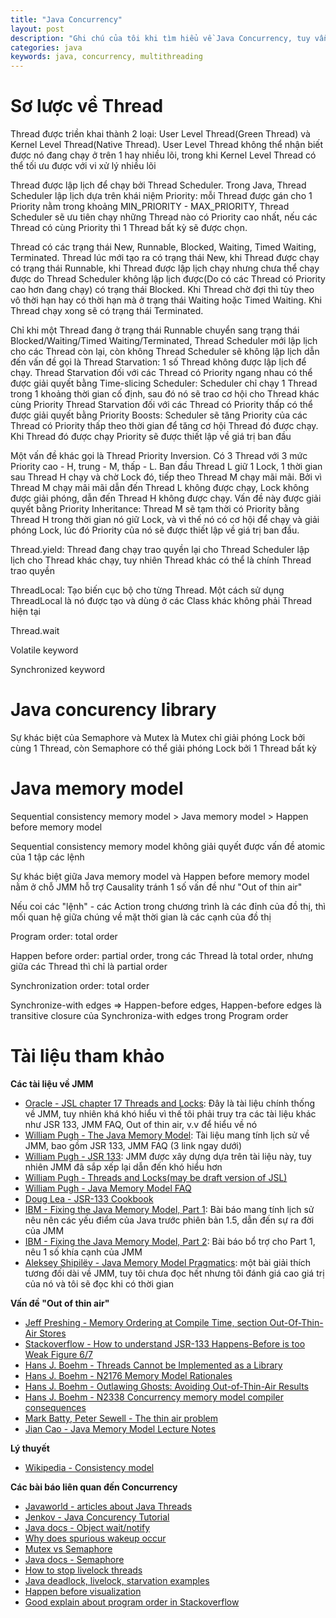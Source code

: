 ```yaml
---
title: "Java Concurrency"
layout: post
description: "Ghi chú của tôi khi tìm hiểu về Java Concurrency, tuy vẫn còn dang dở nhưng bạn có thể xem các tài liệu tham khảo"
categories: java
keywords: java, concurrency, multithreading
---
```

# Sơ lược về Thread

Thread được triền khai thành 2 loại: User Level Thread(Green Thread) và Kernel Level Thread(Native Thread). User Level Thread không thể nhận biết được nó đang chạy ở trên 1 hay nhiều lõi, trong khi Kernel Level Thread có thể tối ưu được với vi xử lý nhiều lõi



Thread được lập lịch để chạy bởi Thread Scheduler. Trong Java, Thread Scheduler lập lịch dựa trên khái niệm Priority: mỗi Thread được gán cho 1 Priority nằm trong khoảng MIN_PRIORITY - MAX_PRIORITY, Thread Scheduler sẽ ưu tiên chạy những Thread nào có Priority cao nhất, nếu các Thread có cùng Priority thì 1 Thread bất kỳ sẽ được chọn.

Thread có các trạng thái New, Runnable, Blocked, Waiting, Timed Waiting, Terminated. Thread lúc mới tạo ra có trạng thái New, khi Thread được chạy có trạng thái Runnable, khi Thread được lập lịch chạy nhưng chưa thể chạy được do Thread Scheduler không lập lịch được(Do có các Thread có Priority cao hơn đang chạy) có trạng thái Blocked. Khi Thread chờ đợi thì tùy theo vô thời hạn hay có thời hạn mà ở trạng thái Waiting hoặc Timed Waiting. Khi Thread chạy xong sẽ có trạng thái Terminated.

Chỉ khi một Thread đang ở trạng thái Runnable chuyển sang trạng thái Blocked/Waiting/Timed Waiting/Terminated, Thread Scheduler mới lập lịch cho các Thread còn lại, còn không Thread Scheduler sẽ không lập lịch dẫn đến vấn đề gọi là Thread Starvation: 1 số Thread không được lập lịch để chạy. 
Thread Starvation đối với các Thread có Priority ngang nhau có thể được giải quyết bằng Time-slicing Scheduler: Scheduler chỉ chạy 1 Thread trong 1 khoảng thời gian cố định, sau đó nó sẽ trao cơ hội cho Thread khác cùng Priority
Thread Starvation đối với các Thread có Priority thấp có thể được giải quyết bằng Priority Boosts: Scheduler sẽ tăng Priority của các Thread có Priority thấp theo thời gian để tăng cơ hội Thread đó được chạy. Khi Thread đó được chạy Priority sẽ được thiết lập về giá trị ban đầu

Một vấn đề khác gọi là Thread Priority Inversion. Có 3 Thread với 3 mức Priority cao - H, trung - M, thấp - L. Ban đầu Thread L giữ 1 Lock, 1 thời gian sau Thread H chạy và chờ Lock đó, tiếp theo Thread M chạy mãi mãi. Bởi vì Thread M chạy mãi mãi dẫn đến Thread L không được chạy, Lock không được giải phóng, dẫn đến Thread H không được chạy. Vấn đề này được giải quyết bằng Priority Inheritance: Thread M sẽ tạm thời có Priority bằng Thread H trong thời gian nó giữ Lock, và vì thế nó có cơ hội để chạy và giải phóng Lock, lúc đó Priority của nó sẽ được thiết lập về giá trị ban đầu.

Thread.yield: Thread đang chạy trao quyền lại cho Thread Scheduler lập lịch cho Thread khác chạy, tuy nhiên Thread khác có thể là chính Thread trao quyền

ThreadLocal: Tạo biến cục bộ cho từng Thread. Một cách sử dụng ThreadLocal là nó được tạo và dùng ở các Class khác không phải Thread hiện tại

Thread.wait

Volatile keyword

Synchronized keyword

# Java concurency library

Sự khác biệt của Semaphore và Mutex là Mutex chỉ giải phóng Lock bởi cùng 1 Thread, còn Semaphore có thể giải phóng Lock bởi 1 Thread bất kỳ

# Java memory model

Sequential consistency memory model > Java memory model > Happen before memory model

Sequential consistency memory model không giải quyết được vấn đề atomic của 1 tập các lệnh

Sự khác biệt giữa Java memory model và Happen before memory model nằm ở chỗ JMM hỗ trợ Causality tránh 1 số vấn đề như "Out of thin air"

Nếu coi các "lệnh" - các Action trong chương trình là các đỉnh của đồ thị, thì mối quan hệ giữa chúng về mặt thời gian là các cạnh của đồ thị

Program order: total order

Happen before order: partial order, trong các Thread là total order, nhưng giữa các Thread thì chỉ là partial order

Synchronization order: total order

Synchronize-with edges => Happen-before edges, Happen-before edges là transitive closure của Synchroniza-with edges trong Program order


# Tài liệu tham khảo

**Các tài liệu về JMM**


* [Oracle - JSL chapter 17 Threads and Locks](https://docs.oracle.com/javase/specs/jls/se8/html/jls-17.html): Đây là tài liệu chính thống về JMM, tuy nhiên khá khó hiểu vì thế tôi phải truy tra các tài liệu khác như JSR 133, JMM FAQ, Out of thin air, v.v để hiểu về nó
* [William Pugh - The Java Memory Model](https://www.cs.umd.edu/~pugh/java/memoryModel/): Tài liệu mang tính lịch sử về JMM, bao gồm JSR 133, JMM FAQ (3 link ngay dưới)
* [William Pugh - JSR 133](https://www.cs.umd.edu/~pugh/java/memoryModel/jsr133.pdf): JMM được xây dựng dựa trên tài liệu này, tuy nhiên JMM đã sắp xếp lại dẫn đến khó hiểu hơn
* [William Pugh - Threads and Locks(may be draft version of JSL)](https://www.cs.umd.edu/~pugh/java/memoryModel/chapter.pdf)
* [William Pugh - Java Memory Model FAQ](https://www.cs.umd.edu/~pugh/java/memoryModel/jsr-133-faq.html)
* [Doug Lea - JSR-133 Cookbook](http://gee.cs.oswego.edu/dl/jmm/cookbook.html)
* [IBM - Fixing the Java Memory Model, Part 1](https://www.ibm.com/developerworks/library/j-jtp02244/): Bài báo mang tính lịch sử nêu nên các yếu điểm của Java trước phiên bản 1.5, dẫn đến sự ra đời của JMM
* [IBM - Fixing the Java Memory Model, Part 2](https://www.ibm.com/developerworks/library/j-jtp03304/): Bài báo bổ trợ cho Part 1, nêu 1 số khía cạnh của JMM
* [Aleksey Shipilёv - Java Memory Model Pragmatics](https://shipilev.net/blog/2014/jmm-pragmatics/): một bài giải thích tương đối dài về JMM, tuy tôi chưa đọc hết nhưng tôi đánh giá cao giá trị của nó và tôi sẽ đọc khi có thời gian

**Vấn đề "Out of thin air"**

* [Jeff Preshing - Memory Ordering at Compile Time, section Out-Of-Thin-Air Stores](http://preshing.com/20120625/memory-ordering-at-compile-time/)
* [Stackoverflow - How to understand JSR-133 Happens-Before is too Weak Figure 6/7](http://stackoverflow.com/questions/34013636/how-to-understand-jsr-133-happens-before-is-too-weak-figure6-7)
* [Hans J. Boehm - Threads Cannot be Implemented as a Library](http://www.hpl.hp.com/techreports/2004/HPL-2004-209.pdf)
* [Hans J. Boehm - N2176 Memory Model Rationales](http://www.open-std.org/jtc1/sc22/wg21/docs/papers/2007/n2176.html)
* [Hans J. Boehm - Outlawing Ghosts: Avoiding Out-of-Thin-Air Results](http://plrg.eecs.uci.edu/publications/mspc14.pdf)
* [Hans J. Boehm - N2338 Concurrency memory model compiler consequences](http://www.open-std.org/jtc1/sc22/wg21/docs/papers/2007/n2338.html)
* [Mark Batty, Peter Sewell - The thin air problem](http://www.cl.cam.ac.uk/~pes20/cpp/notes42.html)
* [Jian Cao - Java Memory Model Lecture Notes](https://www.cs.rice.edu/~johnmc/comp522/lecture-notes/COMP522-2016-Lecture10-Java-MemoryModel.pdf)

**Lý thuyết**

* [Wikipedia - Consistency model](https://en.wikipedia.org/wiki/Consistency_model)

**Các bài báo liên quan đến Concurrency**

* [Javaworld - articles about Java Threads](http://www.javaworld.com/article/2074217/java-concurrency/java-101--understanding-java-threads--part-1--introducing-threads-and-runnables.html)
* [Jenkov - Java Concurency Tutorial](http://tutorials.jenkov.com/java-concurrency/index.html)
* [Java docs -  Object wait/notify](https://docs.oracle.com/javase/8/docs/api/java/lang/Object.html#wait--)
* [Why does spurious wakeup occur](http://blog.vladimirprus.com/2005/07/spurious-wakeups.html)
* [Mutex vs Semaphore](https://barrgroup.com/Embedded-Systems/How-To/RTOS-Mutex-Semaphore)
* [Java docs - Semaphore](https://docs.oracle.com/javase/8/docs/api/java/util/concurrent/Semaphore.html)
* [How to stop livelock threads](https://www.codeproject.com/articles/278840/a-livelock-solution)
* [Java deadlock, livelock, starvation examples](https://richardbarabe.wordpress.com/2014/02/21/java-deadlock-livelock-and-lock-starvation-examples/)
* [Happen before visualization](http://www.logicbig.com/tutorials/core-java-tutorial/java-multi-threading/happens-before/)
* [Good explain about program order in Stackoverflow](http://stackoverflow.com/questions/15654276/interpretation-of-program-order-rule-in-java-concurrency)